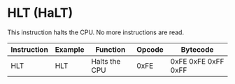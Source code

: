 # HLT (HaLT)

This instruction halts the CPU. No more instructions are read.

| Instruction | Example | Function      | Opcode | Bytecode            |
| ----------- | ------- | ------------- | ------ | ------------------- |
| HLT         | HLT     | Halts the CPU | 0xFE   | 0xFE 0xFE 0xFF 0xFF |
